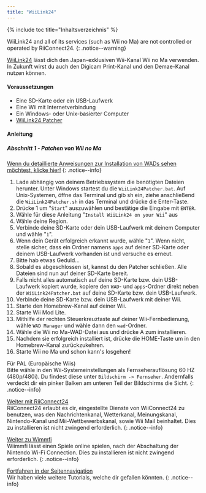 ```yaml
---
title: "WiiLink24"
---
```


{% include toc title="Inhaltsverzeichnis" %}

WiiLink24 and all of its services (such as Wii no Ma) are not controlled or operated by RiiConnect24.
{: .notice--warning}

[WiiLink24](https://wiilink24.com/) lässt dich den Japan-exklusiven Wii-Kanal Wii no Ma verwenden. In Zukunft wirst du auch den Digicam Print-Kanal und den Demae-Kanal nutzen können.

#### Voraussetzungen

* Eine SD-Karte oder ein USB-Laufwerk
* Eine Wii mit Internetverbindung
* Ein Windows- oder Unix-basierter Computer
* [WiiLink24 Patcher](https://github.com/WiiLink24/WiiLink24-Patcher/releases)

#### Anleitung

##### Abschnitt 1 - Patchen von Wii no Ma

[Wenn du detaillierte Anweisungen zur Installation von WADs sehen möchtest, klicke hier!](wiimodlite)
{: .notice--info}

1. Lade abhängig von deinem Betriebssystem die benötigten Dateien herunter. Unter Windows startest du die `WiiLink24Patcher.bat`. Auf Unix-Systemen, öffne das Terminal und gib sh ein, ziehe anschließend die `WiiLink24Patcher.sh` in das Terminal und drücke die Enter-Taste.
2. Drücke 1 um "`Start`" auszuwählen und bestätige die Eingabe mit `ENTER`.
3. Wähle für diese Anleitung "`Install WiiLink24 on your Wii`" aus
4. Wähle deine Region.
5. Verbinde deine SD-Karte oder dein USB-Laufwerk mit deinem Computer und wähle "`1`".
6. Wenn dein Gerät erfolgreich erkannt wurde, wähle "`1`". Wenn nicht, stelle sicher, dass ein Ordner namens `apps` auf deiner SD-Karte oder deinem USB-Laufwerk vorhanden ist und versuche es erneut.
7. Bitte hab etwas Geduld...
8. Sobald es abgeschlossen ist, kannst du den Patcher schließen. Alle Dateien sind nun auf deiner SD-Karte bereit.
9. Falls nicht alles automatisch auf deine SD-Karte bzw. dein USB-Laufwerk kopiert wurde, kopiere den `WAD`- und `apps`-Ordner direkt neben der `WiiLink24Patcher.bat` auf deine SD-Karte bzw. dein USB-Laufwerk.
10. Verbinde deine SD-Karte bzw. dein USB-Laufwerk mit deiner Wii.
11. Starte den Homebrew-Kanal auf deiner Wii.
12. Starte Wii Mod Lite.
13. Mithilfe der rechten Steuerkreuztaste auf deiner Wii-Fernbedienung, wähle `WAD Manager` und wähle dann den `wad`-Ordner.
14. Wähle die Wii no Ma-WAD-Datei aus und drücke A zum installieren.
15. Nachdem sie erfolgreich installiert ist, drücke die HOME-Taste um in den Homebrew-Kanal zurückzukehren.
16. Starte Wii no Ma und schon kann's losgehen!

Für PAL (Europäische Wiis)<br> Bitte wähle in den Wii-Systemeinstellungen als Fernseherauflösung 60 HZ (480p/480i). Du findest diese unter `Bildschirm -> Fernseher`. Andernfalls verdeckt dir ein pinker Balken am unteren Teil der Bildschirms die Sicht.
{: .notice--info}

[Weiter mit RiiConnect24](riiconnect24)<br> RiiConnect24 erlaubt es dir, eingestellte Dienste von WiiConnect24 zu benutzen, was den Nachrichtenkanal, Wetterkanal, Meinungskanal, Nintendo-Kanal und Mii-Wettbewerbskanal, sowie Wii Mail beinhaltet. Dies zu installieren ist nicht zwingend erforderlich.
{: .notice--info}

[Weiter zu Wimmfi](wiimmfi)<br> Wiimmfi lässt einen Spiele online spielen, nach der Abschaltung der Nintendo Wi-Fi Connection. Dies zu installieren ist nicht zwingend erforderlich.
{: .notice--info}

[Fortfahren in der Seitennavigation](site-navigation)<br> Wir haben viele weitere Tutorials, welche dir gefallen könnten.
{: .notice--info}
